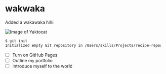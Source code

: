 # wakwaka

Added a wakawaka hihi

![Image of Yaktocat](https://octodex.github.com/images/yaktocat.png)

``` bash
$ git init
Initialized empty Git repository in /Users/skills/Projects/recipe-repository/.git/
```

- [ ] Turn on GitHub Pages
- [ ] Outline my portfolio
- [ ] Introduce myself to the world
